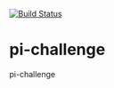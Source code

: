 [![Build Status](http://34.253.58.37/buildStatus/icon?job=pi-challenge)](http://34.253.58.37/job/pi-challenge/)

# pi-challenge 
pi-challenge
